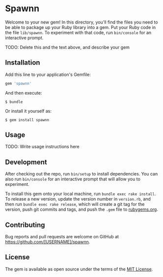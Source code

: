 # Spawnn

Welcome to your new gem! In this directory, you'll find the files you need to be able to package up your Ruby library into a gem. Put your Ruby code in the file `lib/spawnn`. To experiment with that code, run `bin/console` for an interactive prompt.

TODO: Delete this and the text above, and describe your gem

## Installation

Add this line to your application's Gemfile:

```ruby
gem 'spawnn'
```

And then execute:

    $ bundle

Or install it yourself as:

    $ gem install spawnn

## Usage

TODO: Write usage instructions here

## Development

After checking out the repo, run `bin/setup` to install dependencies. You can also run `bin/console` for an interactive prompt that will allow you to experiment.

To install this gem onto your local machine, run `bundle exec rake install`. To release a new version, update the version number in `version.rb`, and then run `bundle exec rake release`, which will create a git tag for the version, push git commits and tags, and push the `.gem` file to [rubygems.org](https://rubygems.org).

## Contributing

Bug reports and pull requests are welcome on GitHub at https://github.com/[USERNAME]/spawnn.


## License

The gem is available as open source under the terms of the [MIT License](http://opensource.org/licenses/MIT).

